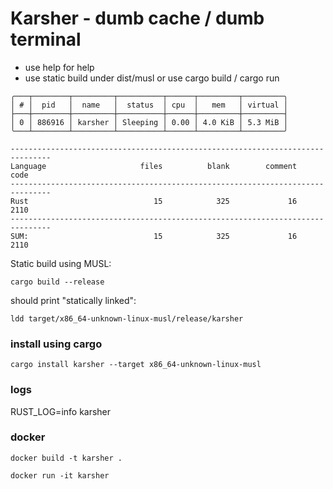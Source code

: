 # Karsher -  dumb cache / dumb terminal

- use help for help
- use static build under dist/musl or use cargo build / cargo run

``` 
╭───┬────────┬─────────┬──────────┬──────┬─────────┬─────────╮
│ # │  pid   │  name   │  status  │ cpu  │   mem   │ virtual │
├───┼────────┼─────────┼──────────┼──────┼─────────┼─────────┤
│ 0 │ 886916 │ karsher │ Sleeping │ 0.00 │ 4.0 KiB │ 5.3 MiB │
╰───┴────────┴─────────┴──────────┴──────┴─────────┴─────────╯

-------------------------------------------------------------------------------
Language                     files          blank        comment           code
-------------------------------------------------------------------------------
Rust                            15            325             16           2110
-------------------------------------------------------------------------------
SUM:                            15            325             16           2110

``` 

Static build using MUSL:

```
cargo build --release 
```

should print "statically linked":

```
ldd target/x86_64-unknown-linux-musl/release/karsher 

```

### install using cargo

```
cargo install karsher --target x86_64-unknown-linux-musl 
```

### logs
RUST_LOG=info karsher


### docker

```
docker build -t karsher .

docker run -it karsher 

```

